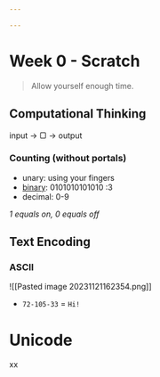 ```yaml
---

---
```

# Week 0 - Scratch

> Allow yourself enough time.
## Computational Thinking

input -> ▢ -> output
### Counting (without portals)

- unary: using your fingers
- [binary](/wiki/binary): 0101010101010 :3
- decimal: 0-9

*1 equals on, 0 equals off*
## Text Encoding

### ASCII

![[Pasted image 20231121162354.png]]

- `72-105-33` = `Hi!`

# Unicode

xx
